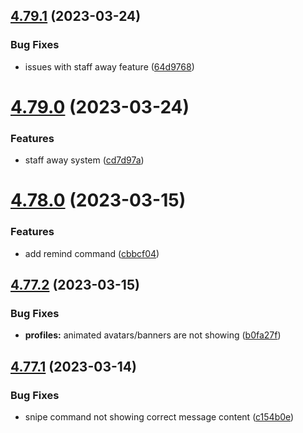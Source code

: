 ## [4.79.1](https://github.com/onesoft-sudo/sudobot/compare/v4.79.0...v4.79.1) (2023-03-24)


### Bug Fixes

* issues with staff away feature ([64d9768](https://github.com/onesoft-sudo/sudobot/commit/64d9768da03c47040fcd734d296e523b5f3f640e))



# [4.79.0](https://github.com/onesoft-sudo/sudobot/compare/v4.78.0...v4.79.0) (2023-03-24)


### Features

* staff away system ([cd7d97a](https://github.com/onesoft-sudo/sudobot/commit/cd7d97a9dae07383148fbf4bcdf1a57005093c7b))



# [4.78.0](https://github.com/onesoft-sudo/sudobot/compare/v4.77.2...v4.78.0) (2023-03-15)


### Features

* add remind command ([cbbcf04](https://github.com/onesoft-sudo/sudobot/commit/cbbcf04c81a1bebd9e63332cee4f4d5cadf93846))



## [4.77.2](https://github.com/onesoft-sudo/sudobot/compare/v4.77.1...v4.77.2) (2023-03-15)


### Bug Fixes

* **profiles:** animated avatars/banners are not showing ([b0fa27f](https://github.com/onesoft-sudo/sudobot/commit/b0fa27fe7d1def0559f6a4d3dedde25f2af530b2))



## [4.77.1](https://github.com/onesoft-sudo/sudobot/compare/v4.77.0...v4.77.1) (2023-03-14)


### Bug Fixes

* snipe command not showing correct message content ([c154b0e](https://github.com/onesoft-sudo/sudobot/commit/c154b0e9e56b2c859147123bdc8e511099d43a66))



